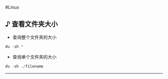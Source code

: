 #Linux

## ♪ 查看文件夹大小

- 查询整个文件夹的大小
```python
du -sh *
```

- 查询单个文件夹的大小
```python
du -sh ./filename
```


---
